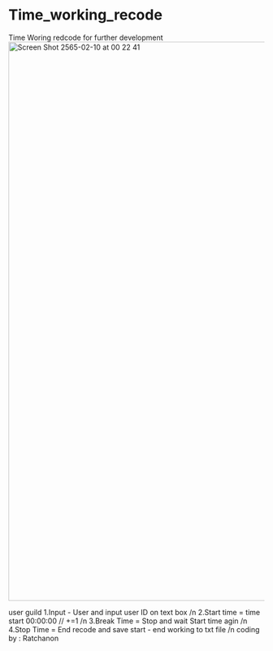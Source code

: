 # Time_working_recode
Time Woring redcode  for further development
<img width="1099" alt="Screen Shot 2565-02-10 at 00 22 41" src="https://user-images.githubusercontent.com/78460477/153255724-f56412cd-7c6b-4598-9402-5b1dfa6967e4.png">

user guild
1.Input - User and input user ID on text box /n
2.Start time = time start 00:00:00 // +=1 /n
3.Break Time = Stop and wait Start time agin /n 
4.Stop Time = End recode and save start - end working to txt file  /n
coding by : Ratchanon
